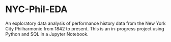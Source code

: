 # NYC-Phil-EDA
An exploratory data analysis of performance history data from the New York City Philharmonic from 1842 to present. This is an in-progress project using Python and SQL in a Jupyter Notebook.
